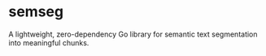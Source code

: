 # semseg
A lightweight, zero-dependency Go library for semantic text segmentation into meaningful chunks.
